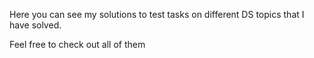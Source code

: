 Here you can see my solutions to test tasks on different DS topics that I have solved.

Feel free to check out all of them
